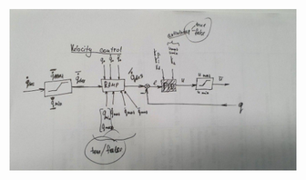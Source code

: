 
![pid block diagram](https://github.com/kirillin/art-of-control/raw/master/docs/figs/advanced_pid.jpg)